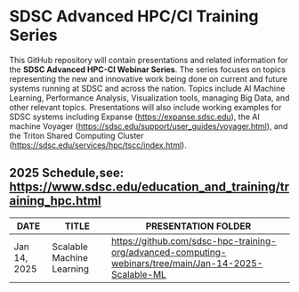 # SDSC Advanced HPC/CI Training Series

This GitHub repository will contain presentations and related information for the __SDSC Advanced HPC-CI Webinar Series__. The series focuses on topics representing the new and innovative work being done on current and future systems running at SDSC and across the nation. Topics include AI Machine Learning, Performance Analysis, Visualization tools, managing Big Data, and other relevant topics. Presentations will also include working examples for SDSC systems including Expanse (https://expanse.sdsc.edu), the AI machine Voyager (https://sdsc.edu/support/user_guides/voyager.html), and the Triton Shared Computing Cluster (https://sdsc.edu/services/hpc/tscc/index.html). 

## 2025 Schedule,see: https://www.sdsc.edu/education_and_training/training_hpc.html

| DATE | TITLE | PRESENTATION FOLDER |
| ---- | ---- | ---- |
| Jan 14, 2025  | Scalable Machine Learning |  https://github.com/sdsc-hpc-training-org/advanced-computing-webinars/tree/main/Jan-14-2025-Scalable-ML | 
